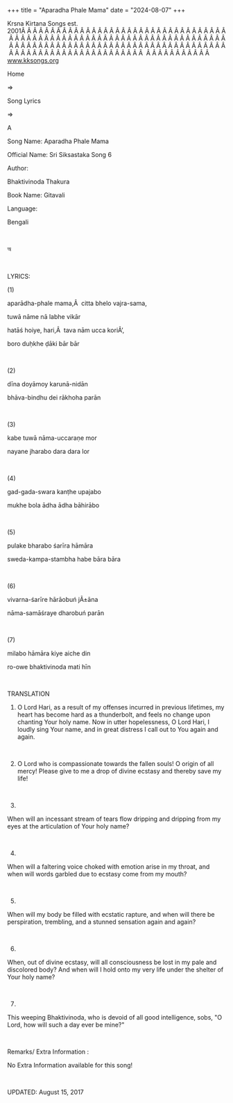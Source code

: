 +++ 
title = "Aparadha Phale Mama"
date = "2024-08-07"
+++

Krsna Kirtana Songs est. 2001Â Â Â Â Â Â Â Â Â Â Â Â Â Â Â Â Â Â Â Â Â Â Â Â Â Â Â Â Â Â Â Â Â Â Â Â Â Â Â Â Â Â Â Â Â Â Â Â Â Â Â Â Â Â Â Â Â Â Â Â Â Â Â Â Â Â Â Â Â Â Â Â Â Â Â Â Â Â Â Â Â Â Â Â Â Â Â Â Â Â Â Â Â Â Â Â Â Â Â Â Â Â Â Â Â Â Â Â Â Â Â Â Â Â Â Â Â Â Â Â Â Â Â Â Â Â Â Â Â Â Â Â  Â Â Â Â Â Â Â Â Â Â Â  
www.kksongs.org








Home
 
⇒
 
Song
Lyrics


⇒
 
A


Song
Name: Aparadha Phale Mama


Official
Name: Sri Siksastaka Song 6


Author:

Bhaktivinoda
Thakura


Book
Name: 
Gitavali


Language:

Bengali


 








অ








 


LYRICS:


(1)


aparādha-phale
mama,Â  citta bhelo vajra-sama,


tuwā
nāme nā labhe vikār


hatāś
hoiye, hari,Â  tava nām ucca koriÂ’,


boro
duḥkhe ḍāki bār bār


 


(2)


dīna
doyāmoy karunā-nidān


bhāva-bindhu
dei rākhoha parān


 


(3)


kabe
tuwā nāma-uccaraṇe mor


nayane
jharabo dara dara lor


 


(4)


gad-gada-swara
kanṭhe upajabo


mukhe
bola ādha ādha bāhirābo


 


(5)


pulake
bharabo śarīra hāmāra


sweda-kampa-stambha
habe bāra bāra


 


(6)


vivarna-śarīre
hārāobuń jÃ±āna


nāma-samāśraye
dharobuń parān


 


(7)


milabo
hāmāra kiye aiche din


ro-owe
bhaktivinoda mati hīn


 


TRANSLATION


1) O
Lord Hari, as a result of my offenses incurred in previous lifetimes, my heart
has become hard as a thunderbolt, and feels no change upon chanting Your holy
name. Now in utter hopelessness, O Lord Hari, I loudly sing Your name, and in
great distress I call out to You again and again.


 


2) O
Lord who is compassionate towards the fallen souls! O origin of all mercy!
Please give to me a drop of divine ecstasy and thereby save my life!


 


3)
When will an incessant stream of tears flow dripping and dripping from my eyes
at the articulation of Your holy name?


 


4)
When will a faltering voice choked with emotion arise in my throat, and when
will words garbled due to ecstasy come from my mouth?


 


5)
When will my body be filled with ecstatic rapture, and when will there be
perspiration, trembling, and a stunned sensation again and again?


 


6)
When, out of divine ecstasy, will all consciousness be lost in my pale and
discolored body? And when will I hold onto my very life under the shelter of
Your holy name?


 


7)
This weeping Bhaktivinoda, who is devoid of all good intelligence, sobs,
"O Lord, how will such a day ever be mine?"


 


Remarks/ Extra Information
: 


No
Extra Information available for this song!


 


UPDATED:
 August 15, 2017